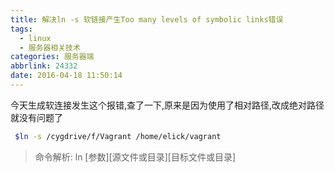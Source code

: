 ```yaml
---
title: 解决ln -s 软链接产生Too many levels of symbolic links错误
tags:
  - linux
  - 服务器相关技术
categories: 服务器端
abbrlink: 24332
date: 2016-04-18 11:50:14
---
```


今天生成软连接发生这个报错,查了一下,原来是因为使用了相对路径,改成绝对路径就没有问题了
```bash
 $ln -s /cygdrive/f/Vagrant /home/elick/vagrant
```

>命令解析:
ln [参数][源文件或目录][目标文件或目录]